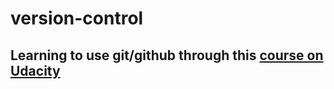 # version-control 
## Learning to use git/github through this [course on Udacity](https://www.udacity.com/course/how-to-use-git-and-github--ud775)
